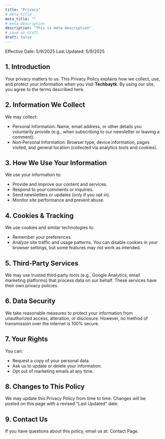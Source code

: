 ```yaml
---
title: "Privacy"
# meta title
meta_title: ""
# meta description
description: "This is meta description"
# save as draft
draft: false
---
```

Effective Date: 5/9/2025
Last Updated: 5/9/2025

## 1. Introduction

Your privacy matters to us. This Privacy Policy explains how we collect, use, and protect your information when you visit **Techbaytk**. By using our site, you agree to the terms described here.

## 2. Information We Collect

We may collect:

- Personal Information: Name, email address, or other details you voluntarily provide (e.g., when subscribing to our newsletter or leaving a comment).
- Non‑Personal Information: Browser type, device information, pages visited, and general location (collected via analytics tools and cookies).

## 3. How We Use Your Information

We use your information to:

- Provide and improve our content and services.
- Respond to your comments or inquiries.
- Send newsletters or updates (only if you opt in).
- Monitor site performance and prevent abuse.

## 4. Cookies & Tracking

We use cookies and similar technologies to:

- Remember your preferences.
- Analyze site traffic and usage patterns. You can disable cookies in your browser settings, but some features may not work as intended.

## 5. Third‑Party Services

We may use trusted third‑party tools (e.g., Google Analytics, email marketing platforms) that process data on our behalf. These services have their own privacy policies.

## 6. Data Security

We take reasonable measures to protect your information from unauthorized access, alteration, or disclosure. However, no method of transmission over the internet is 100% secure.

## 7. Your Rights

You can:

- Request a copy of your personal data.
- Ask us to update or delete your information.
- Opt out of marketing emails at any time.

## 8. Changes to This Policy

We may update this Privacy Policy from time to time. Changes will be posted on this page with a revised “Last Updated” date.

## 9. Contact Us

If you have questions about this policy, email us at: Contact Page.
